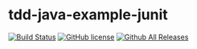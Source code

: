 # tdd-java-example-junit
[![Build Status](https://travis-ci.org/jennalwise/tdd-java-example-junit.svg?branch=master)](https://travis-ci.org/jennalwise/tdd-java-example-junit)
[![GitHub license](https://img.shields.io/badge/license-MIT-blue.svg)](https://raw.githubusercontent.com/jennalwise/tdd-java-example-junit/master/LICENSE)
[![Github All Releases](https://img.shields.io/github/downloads/jennalwise/tdd-java-example-junit/total.svg)](https://github.com/jennalwise/tdd-java-example-junit)
